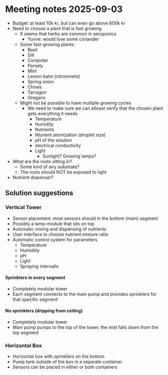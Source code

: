 # Meeting notes 2025-09-03
- Budget: at least 10k kr, but can even go above 600k kr
- Need to choose a plant that is fast growing
  - It seems that herbs are common in aeroponics
    - Yuvve: would love some coriander
  - Some fast-growing plants:
    - Basil
    - Dill
    - Coriander
    - Parsely
    - Mint
    - Lemon balm (citronmelis)
    - Spring onion
    - Chives
    - Tarragon
    - Oregano
  - Might not be possible to have multiple growing cycles
    - We need to make sure we can atleast verify that the chosen plant gets everything it needs
        - Temperature
        - Humidity
        - Nutrients
        - Nturient atomization (droplet size)
        - pH of the solution
        - electrical conductivity
        - Light
          - Sunlight? Growing lamps?
- What are the roots sitting in?
  - Some kind of airy substrate?
  - The roots should NOT be exposed to light
-  Nutrient dispenser?
## Solution suggestions
### Vertical Tower
- Sensor placement: most sensors should in the bottom (main) segment
- Possibly a lamp-module that sits on top
- Automatic mixing and dispensing of nutrients
- User interface to choose nutrient mixture ratio
- Automatic control system for parameters
  - Temperature
  - Humiditiy
  - pH
  - Light
  - Spraying intervalls 
#### Sprinklers in every segment
- Completely modular tower
- Each segment connects to the main pump and provides sprinklers for that specific segment
#### No sprinklers (dripping from ceiling)
- Completely modular tower
- Main pump pumps to the top of the tower, the mist falls down from the top segment
### Horizontal Box
- Horizontal box with sprinklers on the bottom
- Pump tank outside of the box in a separate container
- Sensors can be placed in either or both containers
